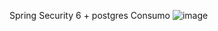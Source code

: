 Spring Security 6 + postgres
Consumo
![image](https://github.com/lfparedes2/seguridad-spring3-jwt/assets/30486688/6c9e2af3-2496-4fb4-afb8-cc58fb4ebbd6)
